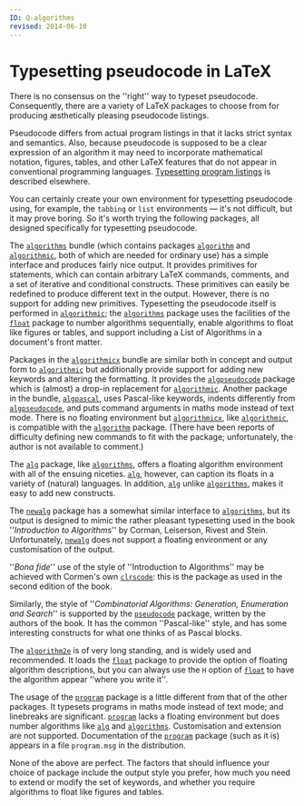 ```yaml
---
ID: Q-algorithms
revised: 2014-06-10
---
```

# Typesetting pseudocode in LaTeX

There is no consensus on the ''right'' way to typeset pseudocode.
Consequently, there are a variety of LaTeX packages to choose from
for producing &aelig;sthetically pleasing pseudocode listings.

Pseudocode differs from actual program listings in that it lacks
strict syntax and semantics.  Also, because pseudocode is supposed to
be a clear expression of an algorithm it may need to incorporate
mathematical notation, figures, tables, and other LaTeX features
that do not appear in conventional programming languages.
  [Typesetting program listings](FAQ-codelist.md) is described
  elsewhere.

You can certainly create your own environment for typesetting
pseudocode using, for example, the `tabbing` or
`list` environments&nbsp;&mdash; it's not difficult, but it may
prove boring.  So it's worth trying the following packages, all
designed specifically for typesetting pseudocode.

The [`algorithms`](https://ctan.org/pkg/algorithms) bundle (which contains packages
[`algorithm`](https://ctan.org/pkg/algorithm) and [`algorithmic`](https://ctan.org/pkg/algorithmic), both of which are
needed for ordinary use) has a simple interface and produces fairly
nice output.  It provides primitives for statements, which can contain
arbitrary LaTeX commands, comments, and a set of iterative and
conditional constructs.  These primitives can easily be redefined to
produce different text in the output.  However, there is no support
for adding new primitives.  Typesetting the pseudocode itself is
performed in [`algorithmic`](https://ctan.org/pkg/algorithmic); the [`algorithms`](https://ctan.org/pkg/algorithms) package
uses the facilities of the [`float`](https://ctan.org/pkg/float) package to number
algorithms sequentially, enable algorithms to float like figures or
tables, and support including a List of Algorithms in a document's
front matter.

Packages in the [`algorithmicx`](https://ctan.org/pkg/algorithmicx) bundle are similar both in
concept and output form to [`algorithmic`](https://ctan.org/pkg/algorithmic) but additionally
provide support for adding new keywords and altering the formatting.
It provides the [`algpseudocode`](https://ctan.org/pkg/algpseudocode) package which is (almost) a
drop-in replacement for [`algorithmic`](https://ctan.org/pkg/algorithmic).  Another package in the
bundle, [`algpascal`](https://ctan.org/pkg/algpascal), uses Pascal-like keywords, indents
differently from [`algpseudocode`](https://ctan.org/pkg/algpseudocode), and puts command arguments
in maths mode instead of text mode.  There is no floating environment
but [`algorithmicx`](https://ctan.org/pkg/algorithmicx), like [`algorithmic`](https://ctan.org/pkg/algorithmic), is compatible
with the [`algorithm`](https://ctan.org/pkg/algorithm) package.  (There have been reports of
difficulty defining new commands to fit with the package;
unfortunately, the author is not available to comment.)

The [`alg`](https://ctan.org/pkg/alg) package, like [`algorithms`](https://ctan.org/pkg/algorithms), offers a
floating algorithm environment with all of the ensuing niceties.
[`alg`](https://ctan.org/pkg/alg), however, can caption its floats in a variety of
(natural) languages.  In addition, [`alg`](https://ctan.org/pkg/alg) unlike
[`algorithms`](https://ctan.org/pkg/algorithms), makes it easy to add new constructs.

The [`newalg`](https://ctan.org/pkg/newalg) package has a somewhat similar interface to
[`algorithms`](https://ctan.org/pkg/algorithms), but its output is designed to mimic the rather
pleasant typesetting used in the book ''_Introduction to Algorithms_''
by Corman, Leiserson, Rivest and Stein. Unfortunately,
[`newalg`](https://ctan.org/pkg/newalg) does not support a floating environment or any
customisation of the output.

''_Bona fide_'' use of the style of ''Introduction to
Algorithms'' may be achieved with Cormen's own [`clrscode`](https://ctan.org/pkg/clrscode):
this is the package as used in the second edition of the book.

Similarly, the style of 
''_Combinatorial Algorithms: Generation, Enumeration and Search_''
is supported by the [`pseudocode`](https://ctan.org/pkg/pseudocode) package, written by the
authors of the book.  It has the common ''Pascal-like'' style, and has
some interesting constructs for what one thinks of as Pascal blocks.

The [`algorithm2e`](https://ctan.org/pkg/algorithm2e) is of very long standing, and is widely used
and recommended.  It loads the [`float`](https://ctan.org/pkg/float) package to provide the
option of floating algorithm descriptions, but you can always use the
`H` option of [`float`](https://ctan.org/pkg/float) to have the algorithm appear
''where you write it''.

The usage of the [`program`](https://ctan.org/pkg/program) package is a little different from
that of the other packages.  It typesets programs in maths mode
instead of text mode; and linebreaks are significant.
[`program`](https://ctan.org/pkg/program) lacks a floating environment but does number
algorithms like [`alg`](https://ctan.org/pkg/alg) and [`algorithms`](https://ctan.org/pkg/algorithms).  Customisation
and extension are not supported.  Documentation of the
[`program`](https://ctan.org/pkg/program) package (such as it is) appears in a file
`program.msg` in the distribution.

None of the above are perfect.  The factors that should influence your
choice of package include the output style you prefer, how much you
need to extend or modify the set of keywords, and whether you require
algorithms to float like figures and tables.

